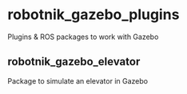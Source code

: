 # robotnik_gazebo_plugins
Plugins &amp; ROS packages to work with Gazebo

## robotnik_gazebo_elevator

Package to simulate an elevator in Gazebo
